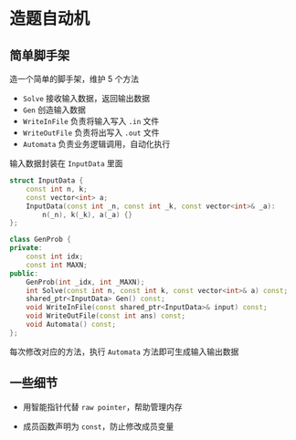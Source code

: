 # 造题自动机

## 简单脚手架

造一个简单的脚手架，维护 5 个方法

- ```Solve``` 接收输入数据，返回输出数据
- ```Gen``` 创造输入数据
- ```WriteInFile``` 负责将输入写入 ```.in``` 文件
- ```WriteOutFile``` 负责将出写入 ```.out``` 文件
- ```Automata``` 负责业务逻辑调用，自动化执行

输入数据封装在 ```InputData``` 里面

```cpp
struct InputData {
    const int n, k;
    const vector<int> a;
    InputData(const int _n, const int _k, const vector<int>& _a):
        n(_n), k(_k), a(_a) {}
};

class GenProb {
private:
    const int idx;
    const int MAXN;
public:
    GenProb(int _idx, int _MAXN);
    int Solve(const int n, const int k, const vector<int>& a) const;
    shared_ptr<InputData> Gen() const;
    void WriteInFile(const shared_ptr<InputData>& input) const;
    void WriteOutFile(const int ans) const;
    void Automata() const;
};
```

每次修改对应的方法，执行 ```Automata``` 方法即可生成输入输出数据

## 一些细节

- 用智能指针代替 ```raw pointer```，帮助管理内存

- 成员函数声明为 ```const```，防止修改成员变量